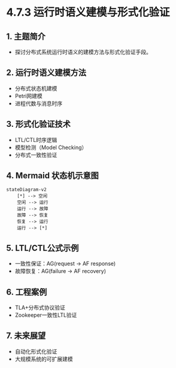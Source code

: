 # 4.7.3 运行时语义建模与形式化验证

## 1. 主题简介

- 探讨分布式系统运行时语义的建模方法与形式化验证手段。

## 2. 运行时语义建模方法

- 分布式状态机建模
- Petri网建模
- 进程代数与消息时序

## 3. 形式化验证技术

- LTL/CTL时序逻辑
- 模型检测（Model Checking）
- 分布式一致性验证

## 4. Mermaid 状态机示意图

```mermaid
stateDiagram-v2
    [*] --> 空闲
    空闲 --> 运行
    运行 --> 故障
    故障 --> 恢复
    恢复 --> 运行
    运行 --> [*]
```

## 5. LTL/CTL公式示例

- 一致性保证：AG(request -> AF response)
- 故障恢复：AG(failure -> AF recovery)

## 6. 工程案例

- TLA+分布式协议验证
- Zookeeper一致性LTL验证

## 7. 未来展望

- 自动化形式化验证
- 大规模系统的可扩展建模
